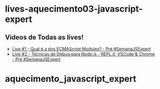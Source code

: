 # lives-aquecimento03-javascript-expert 

## Videos de Todas as lives! 

- [Live #1 - Qual é a dos ECMAScript Modules? - Pré #SemanaJSExpert​](https://youtu.be/Z_ZKGX8-lPw)
- [Live #2 - Técnicas de Debug para Node.js - REPL.it, VSCode & Chrome - Pré #SemanaJSExpert​](https://youtu.be/vMnO-EOOfIU)
# aquecimento_javascript_expert
